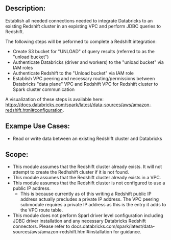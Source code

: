 ## Description:

Establish all needed connections needed to integrate Databricks to an existing Redshift cluster in an expisting VPC and perform JDBC queries to Redshift.

The following steps will be peformed to complete a Redshift integration:
- Create S3 bucket for "UNLOAD" of query results (referred to as the "unload bucket")
- Authenticate Databricks (driver and workers) to the "unload bucket" via IAM roles
- Authenticate Redshift to the "Unload bucket" via IAM role
- Establish VPC peering and necessary routing/permissions between Databricks "data plane" VPC and Redshift VPC for Redshift cluster to Spark cluster communication

A visualization of these steps is available here: https://docs.databricks.com/spark/latest/data-sources/aws/amazon-redshift.html#configuration.

## Exampe Use Cases:

- Read or write data between an existing Redshift cluster and Databricks

## Scope:

- This module assumes that the Redshift cluster already exists. It will not attempt to create the Redhshift cluster if it is not found.
- This module assumes that the Redshift cluster already exists in a VPC.
- This module assumes that the Redshift cluster is not configured to use a public IP address.
	- This is because currently as of this writing a Redshift public IP address actually precludes a private IP address. The VPC peering submodule requires a private IP address as this is the entry it adds to the VPC route table.
- This module does not perform Sparl driver level configuration including JDBC driver installation and any necessary Databricks Redshift connectors. Please refer to docs.databricks.com/spark/latest/data-sources/aws/amazon-redshift.html#installation for guidance.